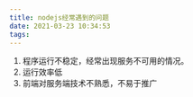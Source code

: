 ```yaml
---
title: nodejs经常遇到的问题
date: 2021-03-23 10:34:53
tags:
---
```


1. 程序运行不稳定，经常出现服务不可用的情况。
2. 运行效率低
3. 前端对服务端技术不熟悉，不易于推广

